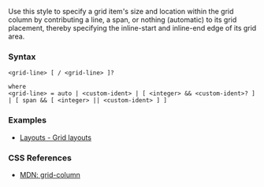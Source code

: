 Use this style to specify a grid item's size and location within the grid column by contributing a line, a span, or nothing (automatic) to its grid placement, thereby specifying the inline-start and inline-end edge of its grid area.

### Syntax

```
<grid-line> [ / <grid-line> ]?

where
<grid-line> = auto | <custom-ident> | [ <integer> && <custom-ident>? ] | [ span && [ <integer> || <custom-ident> ] ]
```

### Examples

* [Layouts - Grid layouts](../../storybook/layouts/grid-layouts.md)

### CSS References

* [MDN: grid-column](!https://developer.mozilla.org/en-US/docs/Web/CSS/grid-column)
